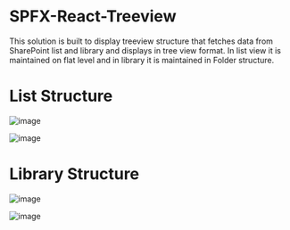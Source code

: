 # SPFX-React-Treeview
This solution is built to display treeview structure that fetches data from SharePoint list and library and displays in tree view format. In list view it is maintained on flat level and in library it is maintained in Folder structure.

# List Structure
![image](https://user-images.githubusercontent.com/45258794/153466024-13e26281-7b23-4c08-80f2-9fe4bddfb697.png)

![image](https://user-images.githubusercontent.com/45258794/153466211-c49eafb5-8749-4d63-a348-4074dfea7403.png)


# Library Structure
![image](https://user-images.githubusercontent.com/45258794/153603568-405bb155-3111-49ef-b2ff-5f44adce0989.png)

![image](https://user-images.githubusercontent.com/45258794/153604767-a8e6c53c-2944-442d-aaad-732c349f7762.png)


